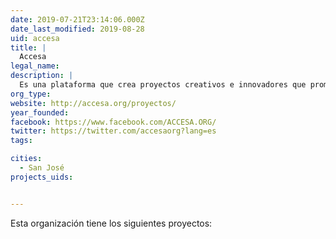 ```yaml
---
date: 2019-07-21T23:14:06.000Z
date_last_modified: 2019-08-28
uid: accesa
title: |
  Accesa
legal_name: 
description: |
  Es una plataforma que crea proyectos creativos e innovadores que promuevan la transparencia, la rendición de cuentas y el acceso a la información de interés público y la participación ciudadana.
org_type: 
website: http://accesa.org/proyectos/
year_founded: 
facebook: https://www.facebook.com/ACCESA.ORG/
twitter: https://twitter.com/accesaorg?lang=es
tags:

cities: 
  - San José
projects_uids:


---
```


Esta organización tiene los siguientes proyectos:


